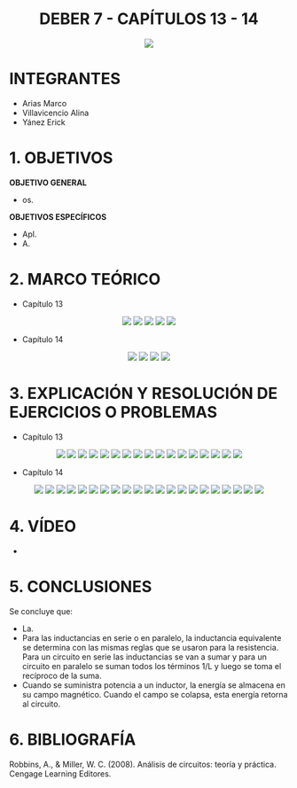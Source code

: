 <div align="center">

# DEBER 7 - CAPÍTULOS 13 - 14
  
![](https://github.com/erickyanez1/IMAGENES-DEBER-1/blob/main/espe.png) 

</div>

# **INTEGRANTES**

- Arias Marco
- Villavicencio Alina
- Yánez Erick


# **1. OBJETIVOS**

**OBJETIVO GENERAL**
  - os.
 
 **OBJETIVOS ESPECÍFICOS**
  - Apl.
  - A.
  
# **2. MARCO TEÓRICO**

- Capítulo 13
<div align="center">

![](https://github.com/erickyanez1/DEBER-7/blob/main/IMG/mapa_1_cap13.png)
![](https://github.com/erickyanez1/DEBER-7/blob/main/IMG/mapa_2_cap13.png)
![](https://github.com/erickyanez1/DEBER-7/blob/main/IMG/mapa_3_cap13.png)
![](https://github.com/erickyanez1/DEBER-7/blob/main/IMG/mapa_4_cap13.png)
![](https://github.com/erickyanez1/DEBER-7/blob/main/IMG/mapa_5_cap13.png)


</div>


- Capítulo 14
<div align="center">

![](https://github.com/erickyanez1/DEBER-7/blob/main/IMG/Cap14_MT_P1.jpg)
![](https://github.com/erickyanez1/DEBER-7/blob/main/IMG/Cap14_MT_P2.jpg)
![](https://github.com/erickyanez1/DEBER-7/blob/main/IMG/Cap14_MT_P3.jpg)
![](https://github.com/erickyanez1/DEBER-7/blob/main/IMG/Cap14_MT_P4.jpg)
  
</div>




# **3. EXPLICACIÓN Y RESOLUCIÓN DE EJERCICIOS O PROBLEMAS**

- Capítulo 13
<div align="center">

![](https://github.com/erickyanez1/DEBER-7/blob/main/IMG/ejer_cap13_1.png)
![](https://github.com/erickyanez1/DEBER-7/blob/main/IMG/ejer_cap13_3.png)
![](https://github.com/erickyanez1/DEBER-7/blob/main/IMG/ejer_cap13_5.png)
![](https://github.com/erickyanez1/DEBER-7/blob/main/IMG/ejer_cap13_7.png)
![](https://github.com/erickyanez1/DEBER-7/blob/main/IMG/ejer_cap13_9.png)
![](https://github.com/erickyanez1/DEBER-7/blob/main/IMG/ejer_cap13_11.png)
![](https://github.com/erickyanez1/DEBER-7/blob/main/IMG/ejer_cap13_13.png)
![](https://github.com/erickyanez1/DEBER-7/blob/main/IMG/ejer_cap13_15_a.png)
![](https://github.com/erickyanez1/DEBER-7/blob/main/IMG/ejer_cap13_15_b.png)
![](https://github.com/erickyanez1/DEBER-7/blob/main/IMG/ejer_cap13_15_c.png)
![](https://github.com/erickyanez1/DEBER-7/blob/main/IMG/ejer_cap13_17_19.png)
![](https://github.com/erickyanez1/DEBER-7/blob/main/IMG/ejer_cap13_21_a.png)
![](https://github.com/erickyanez1/DEBER-7/blob/main/IMG/ejer_cap13_21_b.png)
![](https://github.com/erickyanez1/DEBER-7/blob/main/IMG/Ejer_Cap13_P1.jpg)
![](https://github.com/erickyanez1/DEBER-7/blob/main/IMG/Ejer_Cap13_P2.jpg)
![](https://github.com/erickyanez1/DEBER-7/blob/main/IMG/Ejer_Cap13_P3.jpg)
![](https://github.com/erickyanez1/DEBER-7/blob/main/IMG/Ejer_Cap13_P4.jpg)


</div>

- Capítulo 14
<div align="center">

![](https://github.com/erickyanez1/DEBER-7/blob/main/IMG/Ejer_Cap14_P1.jpg)
![](https://github.com/erickyanez1/DEBER-7/blob/main/IMG/Ejer_Cap14_P2.jpg)
![](https://github.com/erickyanez1/DEBER-7/blob/main/IMG/Ejer_Cap14_P3.jpg)
![](https://github.com/erickyanez1/DEBER-7/blob/main/IMG/Ejer_Cap14_P4.jpg)
![](https://github.com/erickyanez1/DEBER-7/blob/main/IMG/Ejer_Cap14_P5.jpg)
![](https://github.com/erickyanez1/DEBER-7/blob/main/IMG/Ejer_Cap14_P6.jpg)
![](https://github.com/erickyanez1/DEBER-7/blob/main/IMG/Ejer_Cap14_P7.jpg)
![](https://github.com/erickyanez1/DEBER-7/blob/main/IMG/9.PNG)
![](https://github.com/erickyanez1/DEBER-7/blob/main/IMG/9-1.PNG)
![](https://github.com/erickyanez1/DEBER-7/blob/main/IMG/11.PNG)
![](https://github.com/erickyanez1/DEBER-7/blob/main/IMG/13-1.PNG)
![](https://github.com/erickyanez1/DEBER-7/blob/main/IMG/13-2.PNG)
![](https://github.com/erickyanez1/DEBER-7/blob/main/IMG/15-1.PNG)
![](https://github.com/erickyanez1/DEBER-7/blob/main/IMG/15-2.PNG)
![](https://github.com/erickyanez1/DEBER-7/blob/main/IMG/15-3.PNG)
![](https://github.com/erickyanez1/DEBER-7/blob/main/IMG/15-4.PNG)
![](https://github.com/erickyanez1/DEBER-7/blob/main/IMG/17.PNG)
![](https://github.com/erickyanez1/DEBER-7/blob/main/IMG/21.PNG)
![](https://github.com/erickyanez1/DEBER-7/blob/main/IMG/23-1.PNG)
![](https://github.com/erickyanez1/DEBER-7/blob/main/IMG/23-2.PNG)
![](https://github.com/erickyanez1/DEBER-7/blob/main/IMG/27.PNG)
  
</div>

# **4. VÍDEO**

- 

# **5. CONCLUSIONES**

Se concluye que:

- La.
- Para las inductancias en serie o en paralelo, la inductancia equivalente se determina con las mismas reglas que se usaron para la resistencia. Para un circuito en serie las inductancias se van a sumar y para un circuito en paralelo se suman todos los términos 1/L y luego se toma el recíproco de la suma.
- Cuando se suministra potencia a un inductor, la energía se almacena en su campo magnético. Cuando el campo se colapsa, esta energía retorna al circuito.


# **6. BIBLIOGRAFÍA**

Robbins, A., & Miller, W. C. (2008). Análisis de circuitos: teoría y práctica. Cengage Learning Editores.
